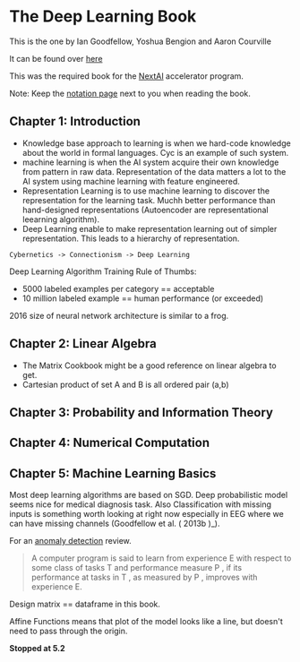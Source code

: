 # The Deep Learning Book
This is the one by Ian Goodfellow, Yoshua Bengion and Aaron Courville

It can be found over [here](http://www.deeplearningbook.org/)

This was the required book for the [NextAI](https://www.nextcanada.com/next-ai/) accelerator program.

Note: Keep the [notation page](http://www.deeplearningbook.org/contents/notation.html) next to you when reading the book.

## Chapter 1: Introduction
- Knowledge base approach to learning is when we hard-code knowledge about the world in formal languages. Cyc is an example of such system.
- machine learning is when the AI system acquire their own knowledge from pattern in raw data. Representation of the data matters a lot to the AI system using machine learning with feature engineered.
- Representation Learning is to use machine learning to discover the representation for the learning task. Muchh better performance than hand-designed representations (Autoencoder are representational leearning algorithm).
- Deep Learning enable to make representation learning out of simpler representation. This leads to a hierarchy of representation.

`Cybernetics -> Connectionism -> Deep Learning`

Deep Learning Algorithm Training Rule of Thumbs:
- 5000 labeled examples per category == acceptable
- 10 million labeled example == human performance (or exceeded)

2016 size of neural network architecture is similar to a frog.

## Chapter 2: Linear Algebra
- The Matrix Cookbook might be a good reference on linear algebra to get.
- Cartesian product of set A and B is all ordered pair (a,b)
## Chapter 3: Probability and Information Theory

## Chapter 4: Numerical Computation

## Chapter 5: Machine Learning Basics
Most deep learning algorithms are based on SGD.
Deep probabilistic model seems nice for medical diagnosis task.
Also Classification with missing inputs is something worth looking at right now especially in EEG where we can have missing channels (Goodfellow et al. ( 2013b )_).

For an [anomaly detection](http://cucis.ece.northwestern.edu/projects/DMS/publications/AnomalyDetection.pdf) review.

>A computer program is said to learn from experience E with respect to some class of tasks T and performance measure P , if its performance at tasks in T , as measured by P , improves with experience E.

Design matrix == dataframe in this book.

Affine Functions means that plot of the model looks like a line, but doesn't need to pass through the origin.

**Stopped at 5.2**